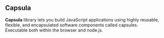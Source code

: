 ## Capsula

**Capsula** library lets you build JavaScript applications using highly reusable, flexible, and encapsulated software components called capsules. Executable both within the browser and node.js.

